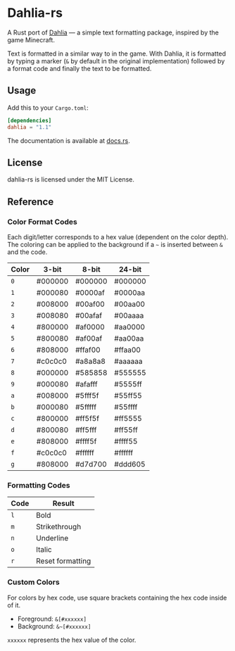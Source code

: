# Dahlia-rs

A Rust port of [Dahlia](https://github.com/dahlia-lib/dahlia) — a simple text formatting package, inspired by the game Minecraft.

Text is formatted in a similar way to in the game. With Dahlia, it is formatted
by typing a marker (`&` by default in the original implementation) followed by a
format code and finally the text to be formatted.

## Usage

Add this to your `Cargo.toml`:
```toml
[dependencies]
dahlia = "1.1"
```

The documentation is available at [docs.rs](https://docs.rs/dahlia/1.1.0/dahlia).

## License

dahlia-rs is licensed under the MIT License.

## Reference

### Color Format Codes

Each digit/letter corresponds to a hex value (dependent on the color depth). The coloring can be applied to the background if a `~` is inserted between `&` and the code.

Color | 3-bit | 8-bit | 24-bit
--- | --- | --- | ---
`0` | #000000 | #000000 | #000000
`1` | #000080 | #0000af | #0000aa
`2` | #008000 | #00af00 | #00aa00
`3` | #008080 | #00afaf | #00aaaa
`4` | #800000 | #af0000 | #aa0000
`5` | #800080 | #af00af | #aa00aa
`6` | #808000 | #ffaf00 | #ffaa00
`7` | #c0c0c0 | #a8a8a8 | #aaaaaa
`8` | #000000 | #585858 | #555555
`9` | #000080 | #afafff | #5555ff
`a` | #008000 | #5fff5f | #55ff55
`b` | #000080 | #5fffff | #55ffff
`c` | #800000 | #ff5f5f | #ff5555
`d` | #800080 | #ff5fff | #ff55ff
`e` | #808000 | #ffff5f | #ffff55
`f` | #c0c0c0 | #ffffff | #ffffff
`g` | #808000 | #d7d700 | #ddd605

### Formatting Codes

Code | Result
--- | ---
`l` | Bold
`m` | Strikethrough
`n` | Underline
`o` | Italic
`r` | Reset formatting

### Custom Colors

For colors by hex code, use square brackets containing the hex code inside of it.

- Foreground: `&[#xxxxxx]`
- Background: `&~[#xxxxxx]`

`xxxxxx` represents the hex value of the color.
